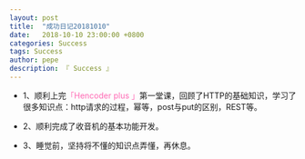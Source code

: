 ```yaml
---
layout: post
title:  "成功日记20181010"
date:   2018-10-10 23:00:00 +0800
categories: Success
tags: Success
author: pepe
description: 『 Success 』
---
```


* 1、顺利上完<font color="Hotpink">「Hencoder plus 」</font>第一堂课，回顾了HTTP的基础知识，学习了很多知识点：http请求的过程，幂等，post与put的区别，REST等。

* 2、顺利完成了收音机的基本功能开发。

* 3、睡觉前，坚持将不懂的知识点弄懂，再休息。